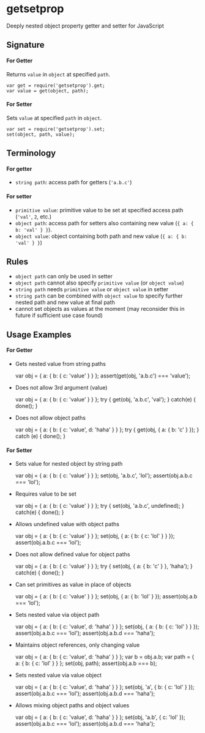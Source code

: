 # getsetprop
Deeply nested object property getter and setter for JavaScript

## Signature

#### For Getter
Returns `value` in `object` at specified `path`.

    var get = require('getsetprop').get;
    var value = get(object, path);

#### For Setter

Sets `value` at specified `path` in `object`.

    var set = require('getsetprop').set;
    set(object, path, value);

## Terminology

#### For getter
- `string path`: access path for getters (`'a.b.c'`)

#### For setter
- `primitive value`: primitive value to be set at specified access path
  (`'val'`, `2`, etc.)
- `object path`: access path for setters also containing new value
  (`{ a: { b: 'val' } }`).
- `object value`: object containing both path and new value
  (`{ a: { b: 'val' } }`)

## Rules

- `object path` can only be used in setter
- `object path` cannot also specify `primitive value` (or `object value`)
- `string path` needs `primitive value` or `object value` in setter
- `string path` can be combined with `object value` to specify further
  nested path and new value at final path
- cannot set objects as values at the moment (may reconsider this in
  future if sufficient use case found)

## Usage Examples

#### For Getter

- Gets nested value from string paths

    var obj = { a: { b: { c: 'value' } } };
    assert(get(obj, 'a.b.c') === 'value');

- Does not allow 3rd argument (value)

    var obj = { a: { b: { c: 'value' } } };
    try {
      get(obj, 'a.b.c', 'val');
    } catch(e) {
      done();
    }

- Does not allow object paths

    var obj = { a: { b: { c: 'value', d: 'haha' } } };
    try {
      get(obj, { a: { b: 'c' } });
    } catch (e) {
      done();
    }

#### For Setter

- Sets value for nested object by string path

    var obj = { a: { b: { c: 'value' } } };
    set(obj, 'a.b.c', 'lol');
    assert(obj.a.b.c === 'lol');

- Requires value to be set

    var obj = { a: { b: { c: 'value' } } };
    try {
      set(obj, 'a.b.c', undefined);
    } catch(e) {
      done();
    }

- Allows undefined value with object paths

    var obj = { a: { b: { c: 'value' } } };
    set(obj, { a: { b: { c: 'lol' } } });
    assert(obj.a.b.c === 'lol');

- Does not allow defined value for object paths

    var obj = { a: { b: { c: 'value' } } };
    try {
      set(obj, { a: { b: 'c' } }, 'haha');
    } catch(e) {
      done();
    }

- Can set primitives as value in place of objects

    var obj = { a: { b: { c: 'value' } } };
    set(obj, { a: { b: 'lol' } });
    assert(obj.a.b === 'lol');

- Sets nested value via object path

    var obj = { a: { b: { c: 'value', d: 'haha' } } };
    set(obj, { a: { b: { c: 'lol' } } });
    assert(obj.a.b.c === 'lol');
    assert(obj.a.b.d === 'haha');

- Maintains object references, only changing value

    var obj = { a: { b: { c: 'value', d: 'haha' } } };
    var b = obj.a.b;
    var path = { a: { b: { c: 'lol' } } };
    set(obj, path);
    assert(obj.a.b === b);

- Sets nested value via value object

    var obj = { a: { b: { c: 'value', d: 'haha' } } };
    set(obj, 'a', { b: { c: 'lol' } });
    assert(obj.a.b.c === 'lol');
    assert(obj.a.b.d === 'haha');

- Allows mixing object paths and object values

    var obj = { a: { b: { c: 'value', d: 'haha' } } };
    set(obj, 'a.b', { c: 'lol' });
    assert(obj.a.b.c === 'lol');
    assert(obj.a.b.d === 'haha');

